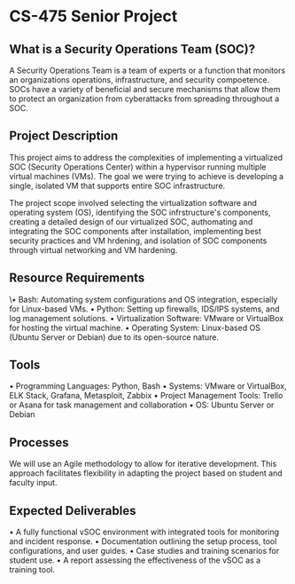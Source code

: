 # CS-475 Senior Project

## What is a Security Operations Team (SOC)?

A Security Operations Team is a team of experts or a function that monitors an organizations operations, infrastructure, and security compoetence. SOCs have a variety of beneficial and secure mechanisms that allow them to protect an organization from cyberattacks from spreading throughout a SOC.

## Project Description

This project aims to address the complexities of implementing a virtualized SOC (Security Operations Center) within a hypervisor running multiple virtual machines (VMs). The goal we were trying to achieve is developing a single, isolated VM that supports entire SOC infrastructure.

The project scope involved selecting the virtualization software and operating system (OS), identifying the SOC infrstructure's components, creating a detailed design of our virtualized SOC, authomating and integrating the SOC components after installation, implementing best security practices and VM hrdening, and isolation of SOC components through virtual networking and VM hardening.

## **Resource Requirements**
\• Bash: Automating system configurations and OS integration, especially for Linux-based VMs.
• Python: Setting up firewalls, IDS/IPS systems, and log management solutions.
• Virtualization Software: VMware or VirtualBox for hosting the virtual machine.
• Operating System: Linux-based OS (Ubuntu Server or Debian) due to its open-source nature.
## **Tools**
• Programming Languages: Python, Bash
• Systems: VMware or VirtualBox, ELK Stack, Grafana, Metasploit, Zabbix
• Project Management Tools: Trello or Asana for task management and collaboration
• OS: Ubuntu Server or Debian
## **Processes**
We will use an Agile methodology to allow for iterative development. This approach facilitates flexibility
in adapting the project based on student and faculty input.
## **Expected Deliverables**
• A fully functional vSOC environment with integrated tools for monitoring and incident response.
• Documentation outlining the setup process, tool configurations, and user guides.
• Case studies and training scenarios for student use.
• A report assessing the effectiveness of the vSOC as a training tool.

